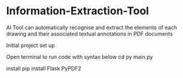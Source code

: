 # Information-Extraction-Tool

AI Tool can automatically recognise and extract the elements of each drawing and their associated textual annotations in PDF documents

Initial project set up

Open terminal to run code with syntax below
cd
py main.py

install
pip install Flask PyPDF2
